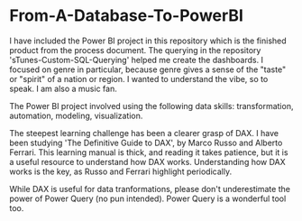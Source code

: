 # From-A-Database-To-PowerBI

I have included the Power BI project in this repository which is the finished product from the process document. The querying in the repository  'sTunes-Custom-SQL-Querying'  helped me create the dashboards. I focused on genre in particular, because genre gives a sense of the "taste" or "spirit" of a nation or region. I wanted to understand the vibe, so to speak. I am also a music fan. 

The Power BI project involved using the following data skills: transformation, automation, modeling, visualization. 

The steepest learning challenge has been a clearer grasp of DAX. I have been studying 'The Definitive Guide to DAX', by Marco Russo and Alberto Ferrari. This learning manual is thick, and reading it takes patience, but it is a useful resource to understand how DAX works. Understanding how DAX works is the key, as Russo and Ferrari highlight periodically. 

While DAX is useful for data tranformations, please don't underestimate the power of Power Query (no pun intended). Power Query is a wonderful tool too. 

  
  
